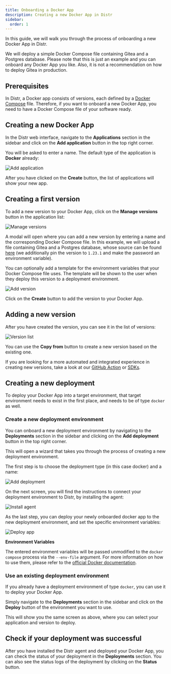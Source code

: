 ```yaml
---
title: Onboarding a Docker App
description: Creating a new Docker App in Distr
sidebar:
  order: 1
---
```


In this guide, we will walk you through the process of onboarding a new Docker App in Distr.

We will deploy a simple Docker Compose file containing Gitea and a Postgres database.
Please note that this is just an example and you can onboard any Docker App you like. Also, it is not a recommendation on how to deploy Gitea in production.

## Prerequisites

In Distr, a Docker app consists of versions, each defined by a [Docker Compose](https://docs.docker.com/compose/) file.
Therefore, if you want to onboard a new Docker App, you need to have a Docker Compose file of your software ready.

## Creating a new Docker App

In the Distr web interface, navigate to the **Applications** section in the sidebar and click on the **Add application** button in the top right corner.

You will be asked to enter a name. The default type of the application is **Docker** already:

![Add application](../../../../assets/docs/guides/docker_add_application.png)

After you have clicked on the **Create** button, the list of applications will show your new app.

## Creating a first version

To add a new version to your Docker App, click on the **Manage versions** button in the application list:

![Manage versions](../../../../assets/docs/guides/docker_manage_versions.png)

A modal will open where you can add a new version by entering a name and the corresponding Docker Compose file.
In this example, we will upload a file containing Gitea and a Postgres database,
whose source can be found [here](https://github.com/docker/awesome-compose/blob/master/gitea-postgres/compose.yaml) (we additionally pin the version to `1.23.1`
and make the password an environment variable).

You can optionally add a template for the environment variables that your Docker Compose file uses.
The template will be shown to the user when they deploy this version to a deployment environment.

![Add version](../../../../assets/docs/guides/docker_add_version.png)

Click on the **Create** button to add the version to your Docker App.

## Adding a new version

After you have created the version, you can see it in the list of versions:

![Version list](../../../../assets/docs/guides/docker_manage_versions_copy.png)

You can use the **Copy from** button to create a new version based on the existing one.

If you are looking for a more automated and integrated experience in creating new versions,
take a look at our [GitHub Action](/docs/integrations/gh-action) or [SDKs](/docs/integrations/sdk).

## Creating a new deployment

To deploy your Docker App into a target environment, that target environment needs to exist in the first place, and needs to be of type `docker` as well.

### Create a new deployment environment

You can onboard a new deployment environment by navigating to the **Deployments** section in the sidebar and clicking on the **Add deployment** button in the top right corner.

This will open a wizard that takes you through the process of creating a new deployment environment.

The first step is to choose the deployment type (in this case docker) and a name:

![Add deployment](../../../../assets/docs/guides/docker_deployment_type.png)

On the next screen, you will find the instructions to connect your deployment environment to Distr, by installing the agent:

![Install agent](../../../../assets/docs/guides/docker_deployment_connect.png)

As the last step, you can deploy your newly onboarded docker app to the new deployment environment, and set the specific environment variables:

![Deploy app](../../../../assets/docs/guides/docker_deployment_deploy.png)

**Environment Variables**

The entered environment variables will be passed unmodified to the `docker compose` process via the `--env-file` argument.
For more information on how to use them, please refer to the [official Docker documentation](https://docs.docker.com/compose/how-tos/environment-variables/).

### Use an existing deployment environment

If you already have a deployment environment of type `docker`, you can use it to deploy your Docker App.

Simply navigate to the **Deployments** section in the sidebar and click on the **Deploy** button of the environment you want to use.

This will show you the same screen as above, where you can select your application and version to deploy.

## Check if your deployment was successful

After you have installed the Distr agent and deployed your Docker App, you can check the status of your deployment in the **Deployments** section.
You can also see the status logs of the deployment by clicking on the **Status** button.
